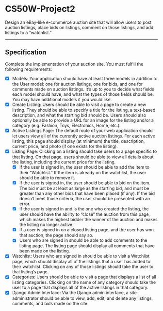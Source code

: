 # CS50W-Project2
Design an eBay-like e-commerce auction site that will allow users to post auction listings, place bids on listings, comment on those listings, and add listings to a “watchlist.”

---

## Specification
Complete the implementation of your auction site. You must fulfill the following requirements:

 - [x] Models: Your application should have at least three models in addition to the User model: one for auction listings, one for bids, and one for comments made on auction listings. It’s up to you to decide what fields each model should have, and what the types of those fields should be. You may have additional models if you would like.
 - [x] Create Listing: Users should be able to visit a page to create a new listing. They should be able to specify a title for the listing, a text-based description, and what the starting bid should be. Users should also optionally be able to provide a URL for an image for the listing and/or a category (e.g. Fashion, Toys, Electronics, Home, etc.).
 - [x] Active Listings Page: The default route of your web application should let users view all of the currently active auction listings. For each active listing, this page should display (at minimum) the title, description, current price, and photo (if one exists for the listing).
 - [x] Listing Page: Clicking on a listing should take users to a page specific to that listing. On that page, users should be able to view all details about the listing, including the current price for the listing.
   - [x] If the user is signed in, the user should be able to add the item to their “Watchlist.” If the item is already on the watchlist, the user should be able to remove it.
   - [x] If the user is signed in, the user should be able to bid on the item. The bid must be at least as large as the starting bid, and must be greater than any other bids that have been placed (if any). If the bid doesn’t meet those criteria, the user should be presented with an error.
   - [x] If the user is signed in and is the one who created the listing, the user should have the ability to “close” the auction from this page, which makes the highest bidder the winner of the auction and makes the listing no longer active.
   - [x] If a user is signed in on a closed listing page, and the user has won that auction, the page should say so.
   - [x] Users who are signed in should be able to add comments to the listing page. The listing page should display all comments that have been made on the listing.
 - [x] Watchlist: Users who are signed in should be able to visit a Watchlist page, which should display all of the listings that a user has added to their watchlist. Clicking on any of those listings should take the user to that listing’s page.
 - [x] Categories: Users should be able to visit a page that displays a list of all listing categories. Clicking on the name of any category should take the user to a page that displays all of the active listings in that category.
 - [x] Django Admin Interface: Via the Django admin interface, a site administrator should be able to view, add, edit, and delete any listings, comments, and bids made on the site.
